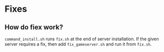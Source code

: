 # Fixes

## How do fiex work?

`command_install.sh` runs `fix.sh` at the end of server installation. If the given server requires a fix, then add `fix_gameserver.sh` and run it from `fix.sh`.

